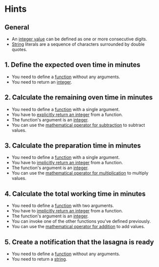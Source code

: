# Hints

## General

- An [integer value][integers] can be defined as one or more consecutive digits.
- [String][string] literals are a sequence of characters surrounded by double quotes.

## 1. Define the expected oven time in minutes

- You need to define a [function][functions] without any arguments.
- You need to return an [integer][integers].

## 2. Calculate the remaining oven time in minutes

- You need to define a [function][functions] with a single argument.
- You have to [explicitly return an integer][return] from a function.
- The function's argument is an [integer][integers].
- You can use the [mathematical operator for subtraction][operators] to subtract values.

## 3. Calculate the preparation time in minutes

- You need to define a [function][functions] with a single argument.
- You have to [implicitly return an integer][return] from a function.
- The function's argument is an [integer][integers].
- You can use the [mathematical operator for multiplication][operators] to multiply values.

## 4. Calculate the total working time in minutes

- You need to define a [function][functions] with two arguments.
- You have to [implicitly return an integer][return] from a function.
- The function's argument is an [integer][integers].
- You can invoke one of the other functions you've defined previously.
- You can use the [mathematical operator for addition][operators] to add values.

## 5. Create a notification that the lasagna is ready

- You need to define a [function][functions] without any arguments.
- You need to return a [string][string].

[functions]: https://www.php.net/manual/en/functions.user-defined.php
[return]: https://www.php.net/manual/en/functions.returning-values.php
[operators]: https://www.php.net/manual/en/language.operators.arithmetic.php
[integers]: https://www.php.net/manual/en/language.types.integer.php
[string]: https://www.php.net/language.types.string
